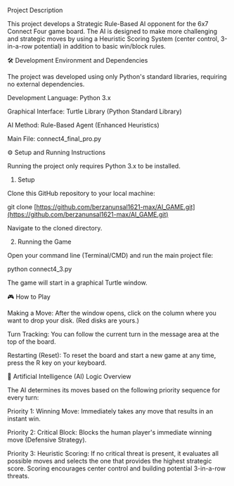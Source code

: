  Project Description

This project develops a Strategic Rule-Based AI opponent for the 6x7 Connect Four game board. The AI is designed to make more challenging and strategic moves by using a Heuristic Scoring System (center control, 3-in-a-row potential) in addition to basic win/block rules.

🛠️ Development Environment and Dependencies

The project was developed using only Python's standard libraries, requiring no external dependencies.

Development Language: Python 3.x

Graphical Interface: Turtle Library (Python Standard Library)

AI Method: Rule-Based Agent (Enhanced Heuristics)

Main File: connect4_final_pro.py

⚙️ Setup and Running Instructions

Running the project only requires Python 3.x to be installed.

1. Setup

Clone this GitHub repository to your local machine:

git clone [https://github.com/berzanunsal1621-max/AI_GAME.git](https://github.com/berzanunsal1621-max/AI_GAME.git)






Navigate to the cloned directory.

2. Running the Game

Open your command line (Terminal/CMD) and run the main project file:

python connect4_3.py





The game will start in a graphical Turtle window.

🎮 How to Play

Making a Move: After the window opens, click on the column where you want to drop your disk. (Red disks are yours.)

Turn Tracking: You can follow the current turn in the message area at the top of the board.

Restarting (Reset): To reset the board and start a new game at any time, press the R key on your keyboard.

🧠 Artificial Intelligence (AI) Logic Overview

The AI determines its moves based on the following priority sequence for every turn:

Priority 1: Winning Move: Immediately takes any move that results in an instant win.

Priority 2: Critical Block: Blocks the human player's immediate winning move (Defensive Strategy).

Priority 3: Heuristic Scoring: If no critical threat is present, it evaluates all possible moves and selects the one that provides the highest strategic score. Scoring encourages center control and building potential 3-in-a-row threats.
